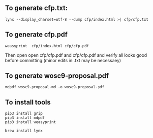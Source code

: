 

## To generate cfp.txt:

```
lynx --display_charset=utf-8 --dump cfp/index.html >| cfp/cfp.txt
```

## To generate cfp.pdf

```
weasyprint  cfp/index.html cfp/cfp.pdf
```

Then open open cfp/cfp.pdf and cfp/cfp.pdf and verify all looks good before committing (minor edits in .txt may be necessaey)


## To generate wosc9-proposal.pdf

```
mdpdf wosc9-proposal.md -o wosc9-proposal.pdf
```


## To install tools

```
pip3 install grip
pip3 install mdpdf
pip3 install weasyprint
```

```
brew install lynx
```
